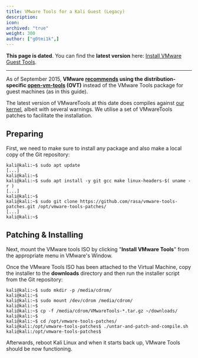 ```yaml
---
title: VMware Tools for a Kali Guest (Legacy)
description:
icon:
archived: "true"
weight: 300
author: ["g0tmi1k",]
---
```


**This page is dated**. You can find the **latest version** here: [Install VMware Guest Tools](/docs/virtualization/install-vmware-guest-tools/).

- - -

As of September 2015, **VMware [recommends](https://blogs.vmware.com/vsphere/2015/09/open-vm-tools-ovt-the-future-of-vmware-tools-for-linux.html) using the distribution-specific [open-vm-tools](https://packages.debian.org/testing/open-vm-tools) (OVT)** instead of the VMware Tools package for guest machines (as in this guide).

The latest version of VMwareTools at this date does compiles against [our kernel](https://pkg.kali.org/pkg/linux), albeit with several warnings. We utilise a set of VMwareTools patches to facilitate the installation.

## Preparing

First, we need to make sure to install any package and also make a local copy of the Git repository:

```console
kali@kali:~$ sudo apt update
[...]
kali@kali:~$
kali@kali:~$ sudo apt install -y git gcc make linux-headers-$( uname -r )
[...]
kali@kali:~$
kali@kali:~$ sudo git clone https://github.com/rasa/vmware-tools-patches.git /opt/vmware-tools-patches/
[...]
kali@kali:~$
```

## Patching & Installing

Next, mount the VMware tools ISO by clicking "**Install VMware Tools**" from the appropriate menu in VMware's Window.

Once the VMware Tools ISO has been attached to the Virtual Machine, copy the installer to the **downloads** directory and then run the installer script from the Git repository:

```console
kali@kali:~$ sudo mkdir -p /media/cdrom/
kali@kali:~$
kali@kali:~$ sudo mount /dev/cdrom /media/cdrom/
kali@kali:~$
kali@kali:~$ cp -f /media/cdrom/VMwareTools-*.tar.gz ~/downloads/
kali@kali:~$
kali@kali:~$ cd /opt/vmware-tools-patches/
kali@kali:/opt/vmware-tools-patches$ ./untar-and-patch-and-compile.sh
kali@kali:/opt/vmware-tools-patches$
```

Afterwards, reboot Kali Linux and when it starts back up, VMware Tools should be now functioning.
